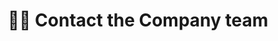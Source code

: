 ---
title: 🙋‍♀️ Contact the Company team
description: Get in touch and let us know how we can help.
---